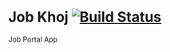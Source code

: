 # Job Khoj [![Build Status](https://travis-ci.org/kbirmhrjn/job-khoj.svg?branch=master)](https://travis-ci.org/kbirmhrjn/job-khoj)
Job Portal App 
  
